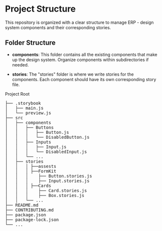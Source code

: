 # Project Structure

This repository is organized with a clear structure to manage ERP - design system components and their corresponding stories.

## Folder Structure

- **components**: This folder contains all the existing components that make up the design system. Organize components within subdirectories if needed.

- **stories**: The "stories" folder is where we write stories for the components. Each component should have its own corresponding story file.


Project Root
<pre>
├── .storybook
│   ├── main.js
│   └── preview.js
├── src
│   ├── components
│   │   ├── Buttons
│   │   │   ├── Button.js
│   │   │   └── DisabledButton.js
│   │   ├── Inputs
│   │   │   ├── Input.js
│   │   │   └── DisabledInput.js
│   │   └── ...
│   ├── stories
│   │   │ ├──assests
│   │   │ ├──FormKit
│   │   │    ├── Button.stories.js
│   │   │    ├── Input.stories.js
│   │   │ ├──Cards
│   │   │    ├── Card.stories.js
│   │   │    ├── Box.stories.js
│   │   └── ...
├── README.md
├── CONTRIBUTING.md
├── package.json
├── package-lock.json
└── ...
</pre>
